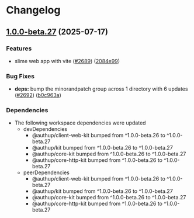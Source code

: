 # Changelog

## [1.0.0-beta.27](https://github.com/authup/authup/compare/v1.0.0-beta.26...v1.0.0-beta.27) (2025-07-17)


### Features

* slime web app with vite ([#2689](https://github.com/authup/authup/issues/2689)) ([2084e99](https://github.com/authup/authup/commit/2084e99dc30c1ba7f3ad9fa4af371ad40d59fcd7))


### Bug Fixes

* **deps:** bump the minorandpatch group across 1 directory with 6 updates ([#2692](https://github.com/authup/authup/issues/2692)) ([b0c963a](https://github.com/authup/authup/commit/b0c963a3135ebfccc908f0b1bec2900faccdc59a))


### Dependencies

* The following workspace dependencies were updated
  * devDependencies
    * @authup/client-web-kit bumped from ^1.0.0-beta.26 to ^1.0.0-beta.27
    * @authup/kit bumped from ^1.0.0-beta.26 to ^1.0.0-beta.27
    * @authup/core-kit bumped from ^1.0.0-beta.26 to ^1.0.0-beta.27
    * @authup/core-http-kit bumped from ^1.0.0-beta.26 to ^1.0.0-beta.27
  * peerDependencies
    * @authup/client-web-kit bumped from ^1.0.0-beta.26 to ^1.0.0-beta.27
    * @authup/kit bumped from ^1.0.0-beta.26 to ^1.0.0-beta.27
    * @authup/core-kit bumped from ^1.0.0-beta.26 to ^1.0.0-beta.27
    * @authup/core-http-kit bumped from ^1.0.0-beta.26 to ^1.0.0-beta.27
